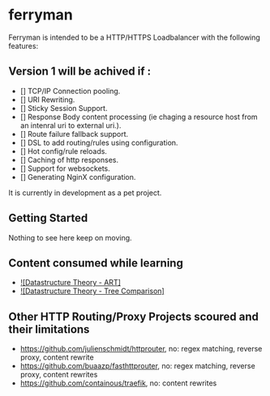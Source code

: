 # ferryman

Ferryman is intended to be a HTTP/HTTPS Loadbalancer with the following features:

## Version 1 will be achived if :

* [] TCP/IP Connection pooling.
* [] URI Rewriting.
* [] Sticky Session Support.
* [] Response Body content processing (ie chaging a resource host from an intenral uri to external uri.).
* [] Route failure fallback support.
* [] DSL to add routing/rules using configuration.
* [] Hot config/rule reloads.
* [] Caching of http responses.
* [] Support for websockets.
* [] Generating NginX configuration.

It is currently in development as a pet project.

## Getting Started

Nothing to see here keep on moving.

## Content consumed while learning
* [![Datastructure Theory - ART]](https://db.in.tum.de/~leis/papers/ART.pdf)
* [![Datastructure Theory - Tree Comparison]](http://daslab.seas.harvard.edu/classes/cs265/files/presentations/CS265_presentation_Sinyagin.pdf)

## Other HTTP Routing/Proxy Projects scoured and their limitations
* https://github.com/julienschmidt/httprouter, no: regex matching, reverse proxy, content rewrite
* https://github.com/buaazp/fasthttprouter, no: regex matching, reverse proxy, content rewrites
* https://github.com/containous/traefik, no: content rewrites
